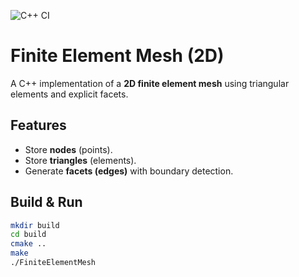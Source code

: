 
![C++ CI](https://github.com/helya1/FiniteElementMesh/actions/workflows/ci.yml/badge.svg)

# Finite Element Mesh (2D)

A C++ implementation of a **2D finite element mesh** using triangular elements and explicit facets.

## Features
- Store **nodes** (points).
- Store **triangles** (elements).
- Generate **facets (edges)** with boundary detection.

## Build & Run
```bash
mkdir build
cd build
cmake ..
make
./FiniteElementMesh
